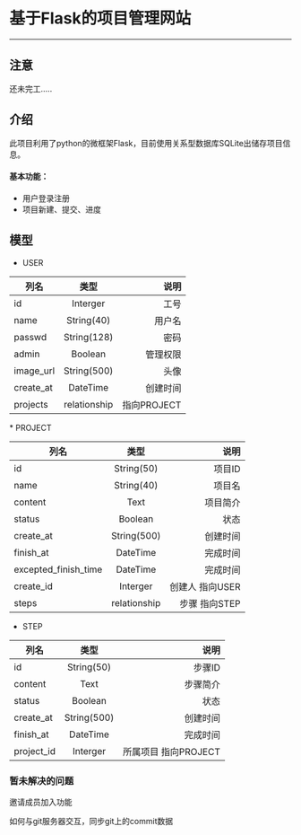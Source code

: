 <!DOCTYPE html>
<html>
<head>
<meta charset="utf-8">
<title>基于Flask的项目管理网站</title>
</head>
<body>
<div style="visibility: hidden; overflow: hidden; position: absolute; top: 0px; height: 1px; width: auto; padding: 0px; border: 0px none; margin: 0px; text-align: left; text-indent: 0px; text-transform: none; line-height: normal; letter-spacing: normal; word-spacing: normal;"><div id="MathJax_SVG_Hidden"></div><svg><defs id="MathJax_SVG_glyphs"><path d="M492 213Q472 213 472 226Q472 230 477 250T482 285Q482 316 461 323T364 330H312Q311 328 277 192T243 52Q243 48 254 48T334 46Q428 46 458 48T518 61Q567 77 599 117T670 248Q680 270 683 272Q690 274 698 274Q718 274 718 261Q613 7 608 2Q605 0 322 0H133Q31 0 31 11Q31 13 34 25Q38 41 42 43T65 46Q92 46 125 49Q139 52 144 61Q146 66 215 342T285 622Q285 629 281 629Q273 632 228 634H197Q191 640 191 642T193 659Q197 676 203 680H757Q764 676 764 669Q764 664 751 557T737 447Q735 440 717 440H705Q698 445 698 453L701 476Q704 500 704 528Q704 558 697 578T678 609T643 625T596 632T532 634H485Q397 633 392 631Q388 629 386 622Q385 619 355 499T324 377Q347 376 372 376H398Q464 376 489 391T534 472Q538 488 540 490T557 493Q562 493 565 493T570 492T572 491T574 487T577 483L544 351Q511 218 508 216Q505 213 492 213Z" stroke-width="1" id="MJMATHI-45"></path><path d="M56 347Q56 360 70 367H707Q722 359 722 347Q722 336 708 328L390 327H72Q56 332 56 347ZM56 153Q56 168 72 173H708Q722 163 722 153Q722 140 707 133H70Q56 140 56 153Z" stroke-width="1" id="MJMAIN-3D"></path><path d="M21 287Q22 293 24 303T36 341T56 388T88 425T132 442T175 435T205 417T221 395T229 376L231 369Q231 367 232 367L243 378Q303 442 384 442Q401 442 415 440T441 433T460 423T475 411T485 398T493 385T497 373T500 364T502 357L510 367Q573 442 659 442Q713 442 746 415T780 336Q780 285 742 178T704 50Q705 36 709 31T724 26Q752 26 776 56T815 138Q818 149 821 151T837 153Q857 153 857 145Q857 144 853 130Q845 101 831 73T785 17T716 -10Q669 -10 648 17T627 73Q627 92 663 193T700 345Q700 404 656 404H651Q565 404 506 303L499 291L466 157Q433 26 428 16Q415 -11 385 -11Q372 -11 364 -4T353 8T350 18Q350 29 384 161L420 307Q423 322 423 345Q423 404 379 404H374Q288 404 229 303L222 291L189 157Q156 26 151 16Q138 -11 108 -11Q95 -11 87 -5T76 7T74 17Q74 30 112 181Q151 335 151 342Q154 357 154 369Q154 405 129 405Q107 405 92 377T69 316T57 280Q55 278 41 278H27Q21 284 21 287Z" stroke-width="1" id="MJMATHI-6D"></path><path d="M34 159Q34 268 120 355T306 442Q362 442 394 418T427 355Q427 326 408 306T360 285Q341 285 330 295T319 325T330 359T352 380T366 386H367Q367 388 361 392T340 400T306 404Q276 404 249 390Q228 381 206 359Q162 315 142 235T121 119Q121 73 147 50Q169 26 205 26H209Q321 26 394 111Q403 121 406 121Q410 121 419 112T429 98T420 83T391 55T346 25T282 0T202 -11Q127 -11 81 37T34 159Z" stroke-width="1" id="MJMATHI-63"></path><path d="M109 429Q82 429 66 447T50 491Q50 562 103 614T235 666Q326 666 387 610T449 465Q449 422 429 383T381 315T301 241Q265 210 201 149L142 93L218 92Q375 92 385 97Q392 99 409 186V189H449V186Q448 183 436 95T421 3V0H50V19V31Q50 38 56 46T86 81Q115 113 136 137Q145 147 170 174T204 211T233 244T261 278T284 308T305 340T320 369T333 401T340 431T343 464Q343 527 309 573T212 619Q179 619 154 602T119 569T109 550Q109 549 114 549Q132 549 151 535T170 489Q170 464 154 447T109 429Z" stroke-width="1" id="MJMAIN-32"></path><path d="M61 748Q64 750 489 750H913L954 640Q965 609 976 579T993 533T999 516H979L959 517Q936 579 886 621T777 682Q724 700 655 705T436 710H319Q183 710 183 709Q186 706 348 484T511 259Q517 250 513 244L490 216Q466 188 420 134T330 27L149 -187Q149 -188 362 -188Q388 -188 436 -188T506 -189Q679 -189 778 -162T936 -43Q946 -27 959 6H999L913 -249L489 -250Q65 -250 62 -248Q56 -246 56 -239Q56 -234 118 -161Q186 -81 245 -11L428 206Q428 207 242 462L57 717L56 728Q56 744 61 748Z" stroke-width="1" id="MJSZ1-2211"></path><path d="M21 287Q22 293 24 303T36 341T56 388T89 425T135 442Q171 442 195 424T225 390T231 369Q231 367 232 367L243 378Q304 442 382 442Q436 442 469 415T503 336T465 179T427 52Q427 26 444 26Q450 26 453 27Q482 32 505 65T540 145Q542 153 560 153Q580 153 580 145Q580 144 576 130Q568 101 554 73T508 17T439 -10Q392 -10 371 17T350 73Q350 92 386 193T423 345Q423 404 379 404H374Q288 404 229 303L222 291L189 157Q156 26 151 16Q138 -11 108 -11Q95 -11 87 -5T76 7T74 17Q74 30 112 180T152 343Q153 348 153 366Q153 405 129 405Q91 405 66 305Q60 285 60 284Q58 278 41 278H27Q21 284 21 287Z" stroke-width="1" id="MJMATHI-6E"></path><path d="M184 600Q184 624 203 642T247 661Q265 661 277 649T290 619Q290 596 270 577T226 557Q211 557 198 567T184 600ZM21 287Q21 295 30 318T54 369T98 420T158 442Q197 442 223 419T250 357Q250 340 236 301T196 196T154 83Q149 61 149 51Q149 26 166 26Q175 26 185 29T208 43T235 78T260 137Q263 149 265 151T282 153Q302 153 302 143Q302 135 293 112T268 61T223 11T161 -11Q129 -11 102 10T74 74Q74 91 79 106T122 220Q160 321 166 341T173 380Q173 404 156 404H154Q124 404 99 371T61 287Q60 286 59 284T58 281T56 279T53 278T49 278T41 278H27Q21 284 21 287Z" stroke-width="1" id="MJMATHI-69"></path><path d="M213 578L200 573Q186 568 160 563T102 556H83V602H102Q149 604 189 617T245 641T273 663Q275 666 285 666Q294 666 302 660V361L303 61Q310 54 315 52T339 48T401 46H427V0H416Q395 3 257 3Q121 3 100 0H88V46H114Q136 46 152 46T177 47T193 50T201 52T207 57T213 61V578Z" stroke-width="1" id="MJMAIN-31"></path><path d="M33 157Q33 258 109 349T280 441Q331 441 370 392Q386 422 416 422Q429 422 439 414T449 394Q449 381 412 234T374 68Q374 43 381 35T402 26Q411 27 422 35Q443 55 463 131Q469 151 473 152Q475 153 483 153H487Q506 153 506 144Q506 138 501 117T481 63T449 13Q436 0 417 -8Q409 -10 393 -10Q359 -10 336 5T306 36L300 51Q299 52 296 50Q294 48 292 46Q233 -10 172 -10Q117 -10 75 30T33 157ZM351 328Q351 334 346 350T323 385T277 405Q242 405 210 374T160 293Q131 214 119 129Q119 126 119 118T118 106Q118 61 136 44T179 26Q217 26 254 59T298 110Q300 114 325 217T351 328Z" stroke-width="1" id="MJMATHI-61"></path><path d="M96 585Q152 666 249 666Q297 666 345 640T423 548Q460 465 460 320Q460 165 417 83Q397 41 362 16T301 -15T250 -22Q224 -22 198 -16T137 16T82 83Q39 165 39 320Q39 494 96 585ZM321 597Q291 629 250 629Q208 629 178 597Q153 571 145 525T137 333Q137 175 145 125T181 46Q209 16 250 16Q290 16 318 46Q347 76 354 130T362 333Q362 478 354 524T321 597Z" stroke-width="1" id="MJMAIN-30"></path></defs></svg></div><div id="wmd-preview" class="wmd-preview"><div class="md-section-divider"></div><div class="md-section-divider"></div><h1 id="基于flask的项目管理网站" data-anchor-id="1y8z">基于Flask的项目管理网站</h1><hr><div class="md-section-divider"></div><h2 id="注意" data-anchor-id="m0bo">注意</h2><p data-anchor-id="1x20">还未完工.....</p><div class="md-section-divider"></div><h2 id="介绍" data-anchor-id="9ec3">介绍</h2><p data-anchor-id="1cd8">此项目利用了python的微框架Flask，目前使用关系型数据库SQLite出储存项目信息。</p><div class="md-section-divider"></div><h4 id="基本功能" data-anchor-id="7pxb">基本功能：</h4><ul data-anchor-id="cnhu">
<li>用户登录注册</li>
<li>项目新建、提交、进度</li>
</ul><div class="md-section-divider"></div><h2 id="模型" data-anchor-id="2d0c">模型</h2><ul data-anchor-id="jmbl">
<li>USER</li>
</ul><table class="table table-striped-white table-bordered" data-anchor-id="8r4f">
<thead>
<tr>
 <th>列名</th>
 <th style="text-align:center;">类型</th>
 <th style="text-align:right;">说明</th>
</tr>
</thead>
<tbody><tr>
 <td>id</td>
 <td style="text-align:center;">Interger</td>
 <td style="text-align:right;">工号</td>
</tr>
<tr>
 <td>name</td>
 <td style="text-align:center;">String(40)</td>
 <td style="text-align:right;">用户名</td>
</tr>
<tr>
 <td>passwd</td>
 <td style="text-align:center;">String(128)</td>
 <td style="text-align:right;">密码</td>
</tr>
<tr>
 <td>admin</td>
 <td style="text-align:center;">Boolean</td>
 <td style="text-align:right;">管理权限</td>
</tr>
<tr>
 <td>image_url</td>
 <td style="text-align:center;">String(500)</td>
 <td style="text-align:right;">头像</td>
</tr>
<tr>
 <td>create_at</td>
 <td style="text-align:center;">DateTime</td>
 <td style="text-align:right;">创建时间</td>
</tr>
<tr>
 <td>projects</td>
 <td style="text-align:center;">relationship</td>
 <td style="text-align:right;">指向PROJECT</td>
</tr>
</tbody></table><p data-anchor-id="oucs">* PROJECT</p><table class="table table-striped-white table-bordered" data-anchor-id="lhcu">
<thead>
<tr>
 <th>列名</th>
 <th style="text-align:center;">类型</th>
 <th style="text-align:right;">说明</th>
</tr>
</thead>
<tbody><tr>
 <td>id</td>
 <td style="text-align:center;">String(50)</td>
 <td style="text-align:right;">项目ID</td>
</tr>
<tr>
 <td>name</td>
 <td style="text-align:center;">String(40)</td>
 <td style="text-align:right;">项目名</td>
</tr>
<tr>
 <td>content</td>
 <td style="text-align:center;">Text</td>
 <td style="text-align:right;">项目简介</td>
</tr>
<tr>
 <td>status</td>
 <td style="text-align:center;">Boolean</td>
 <td style="text-align:right;">状态</td>
</tr>
<tr>
 <td>create_at</td>
 <td style="text-align:center;">String(500)</td>
 <td style="text-align:right;">创建时间</td>
</tr>
<tr>
 <td>finish_at</td>
 <td style="text-align:center;">DateTime</td>
 <td style="text-align:right;">完成时间</td>
</tr>
<tr>
 <td>excepted_finish_time</td>
 <td style="text-align:center;">DateTime</td>
 <td style="text-align:right;">完成时间</td>
</tr>
<tr>
 <td>create_id</td>
 <td style="text-align:center;">Interger</td>
 <td style="text-align:right;">创建人 指向USER</td>
</tr>
<tr>
 <td>steps</td>
 <td style="text-align:center;">relationship</td>
 <td style="text-align:right;">步骤 指向STEP</td>
</tr>
</tbody></table><ul data-anchor-id="31k8">
<li>STEP</li>
</ul><table class="table table-striped-white table-bordered" data-anchor-id="al0j">
<thead>
<tr>
 <th>列名</th>
 <th style="text-align:center;">类型</th>
 <th style="text-align:right;">说明</th>
</tr>
</thead>
<tbody><tr>
 <td>id</td>
 <td style="text-align:center;">String(50)</td>
 <td style="text-align:right;">步骤ID</td>
</tr>
<tr>
 <td>content</td>
 <td style="text-align:center;">Text</td>
 <td style="text-align:right;">步骤简介</td>
</tr>
<tr>
 <td>status</td>
 <td style="text-align:center;">Boolean</td>
 <td style="text-align:right;">状态</td>
</tr>
<tr>
 <td>create_at</td>
 <td style="text-align:center;">String(500)</td>
 <td style="text-align:right;">创建时间</td>
</tr>
<tr>
 <td>finish_at</td>
 <td style="text-align:center;">DateTime</td>
 <td style="text-align:right;">完成时间</td>
</tr>
<tr>
 <td>project_id</td>
 <td style="text-align:center;">Interger</td>
 <td style="text-align:right;">所属项目 指向PROJECT</td>
</tr>
</tbody></table><div class="md-section-divider"></div><h3 id="暂未解决的问题" data-anchor-id="o51a">暂未解决的问题</h3>
<p data-anchor-id="kp3j">邀请成员加入功能</p><p data-anchor-id="kp3j">如何与git服务器交互，同步git上的commit数据</p></div>
</body>
</html>